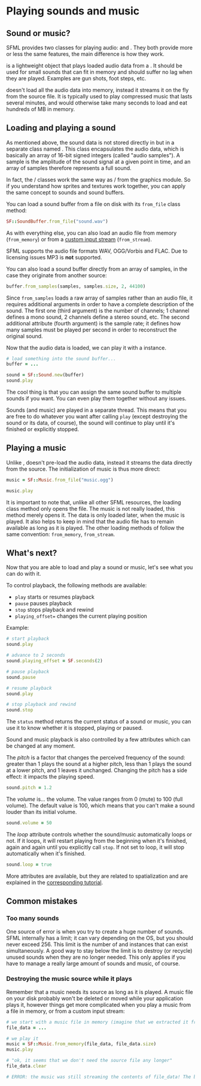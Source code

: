 # Playing sounds and music

## Sound or music?

SFML provides two classes for playing audio: and . They both provide more or less the same features, the main difference is how they work.

is a lightweight object that plays loaded audio data from a . It should be used for small sounds that can fit in memory and should suffer no lag when they are played. Examples are gun shots, foot steps, etc.

doesn't load all the audio data into memory, instead it streams it on the fly from the source file. It is typically used to play compressed music that lasts several minutes, and would otherwise take many seconds to load and eat hundreds of MB in memory.

## Loading and playing a sound

As mentioned above, the sound data is not stored directly in but in a separate class named . This class encapsulates the audio data, which is basically an array of 16-bit signed integers (called "audio samples"). A sample is the amplitude of the sound signal at a given point in time, and an array of samples therefore represents a full sound.

In fact, the / classes work the same way as / from the graphics module. So if you understand how sprites and textures work together, you can apply the same concept to sounds and sound buffers.

You can load a sound buffer from a file on disk with its `from_file` class method:

```ruby
SF::SoundBuffer.from_file("sound.wav")
```

As with everything else, you can also load an audio file from memory (`from_memory`) or from a [custom input stream](system-stream.md "Input streams tutorial") (`from_stream`).

SFML supports the audio file formats WAV, OGG/Vorbis and FLAC. Due to licensing issues MP3 is **not** supported.

You can also load a sound buffer directly from an array of samples, in the case they originate from another source:

```ruby
buffer.from_samples(samples, samples.size, 2, 44100)
```

Since `from_samples` loads a raw array of samples rather than an audio file, it requires additional arguments in order to have a complete description of the sound. The first one (third argument) is the number of channels; 1 channel defines a mono sound, 2 channels define a stereo sound, etc. The second additional attribute (fourth argument) is the sample rate; it defines how many samples must be played per second in order to reconstruct the original sound.

Now that the audio data is loaded, we can play it with a instance.

```ruby
# load something into the sound buffer...
buffer = ...

sound = SF::Sound.new(buffer)
sound.play
```

The cool thing is that you can assign the same sound buffer to multiple sounds if you want. You can even play them together without any issues.

Sounds (and music) are played in a separate thread. This means that you are free to do whatever you want after calling `play` (except destroying the sound or its data, of course), the sound will continue to play until it's finished or explicitly stopped.

## Playing a music

Unlike , doesn't pre-load the audio data, instead it streams the data directly from the source. The initialization of music is thus more direct:

```ruby
music = SF::Music.from_file("music.ogg")

music.play
```

It is important to note that, unlike all other SFML resources, the loading class method only opens the file. The music is not really loaded, this method merely opens it. The data is only loaded later, when the music is played. It also helps to keep in mind that the audio file has to remain available as long as it is played.
The other loading methods of follow the same convention: `from_memory`, `from_stream`.

## What's next?

Now that you are able to load and play a sound or music, let's see what you can do with it.

To control playback, the following methods are available:

  * `play` starts or resumes playback
  * `pause` pauses playback
  * `stop` stops playback and rewind
  * `playing_offset=` changes the current playing position

Example:

```ruby
# start playback
sound.play

# advance to 2 seconds
sound.playing_offset = SF.seconds(2)

# pause playback
sound.pause

# resume playback
sound.play

# stop playback and rewind
sound.stop
```

The `status` method returns the current status of a sound or music, you can use it to know whether it is stopped, playing or paused.

Sound and music playback is also controlled by a few attributes which can be changed at any moment.

The *pitch* is a factor that changes the perceived frequency of the sound: greater than 1 plays the sound at a higher pitch, less than 1 plays the sound at a lower pitch, and 1 leaves it unchanged. Changing the pitch has a side effect: it impacts the playing speed.

```ruby
sound.pitch = 1.2
```

The *volume* is... the volume. The value ranges from 0 (mute) to 100 (full volume). The default value is 100, which means that you can't make a sound louder than its initial volume.

```ruby
sound.volume = 50
```

The *loop* attribute controls whether the sound/music automatically loops or not. If it loops, it will restart playing from the beginning when it's finished, again and again until you explicitly call `stop`. If not set to loop, it will stop automatically when it's finished.

```ruby
sound.loop = true
```

More attributes are available, but they are related to spatialization and are explained in the [corresponding tutorial](audio-spatialization.md "Spatialization tutorial").

## Common mistakes

### Too many sounds

One source of error is when you try to create a huge number of sounds. SFML internally has a limit; it can vary depending on the OS, but you should never exceed 256. This limit is the number of and instances that can exist simultaneously. A good way to stay below the limit is to destroy (or recycle) unused sounds when they are no longer needed. This only applies if you have to manage a really large amount of sounds and music, of course.

### Destroying the music source while it plays

Remember that a music needs its source as long as it is played. A music file on your disk probably won't be deleted or moved while your application plays it, however things get more complicated when you play a music from a file in memory, or from a custom input stream:

```ruby
# we start with a music file in memory (imagine that we extracted it from a zip archive)
file_data = ...

# we play it
music = SF::Music.from_memory(file_data, file_data.size)
music.play

# "ok, it seems that we don't need the source file any longer"
file_data.clear

# ERROR: the music was still streaming the contents of file_data! The behavior is now undefined
```

